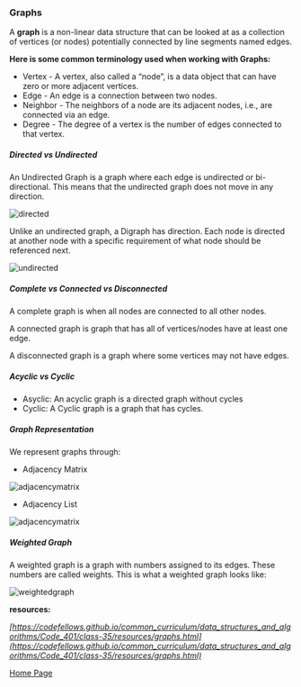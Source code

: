 
### **Graphs**
A **graph** is a non-linear data structure that can be looked at as a collection of vertices (or nodes) potentially connected by line segments named edges.

**Here is some common terminology used when working with Graphs:**
+ Vertex - A vertex, also called a “node”, is a data object that can have zero or more adjacent vertices.
+ Edge - An edge is a connection between two nodes.
+ Neighbor - The neighbors of a node are its adjacent nodes, i.e., are connected via an edge.
+ Degree - The degree of a vertex is the number of edges connected to that vertex.


##### **Directed vs Undirected**
An Undirected Graph is a graph where each edge is undirected or bi-directional. This means that the undirected graph does not move in any direction.

![directed](https://codefellows.github.io/common_curriculum/data_structures_and_algorithms/Code_401/class-35/resources/assets/UndirectedGraph.PNG)

Unlike an undirected graph, a Digraph has direction. Each node is directed at another node with a specific requirement of what node should be referenced next.

![undirected](https://codefellows.github.io/common_curriculum/data_structures_and_algorithms/Code_401/class-35/resources/assets/DirectedGraph.PNG)


##### **Complete vs Connected vs Disconnected**
A complete graph is when all nodes are connected to all other nodes.

A connected graph is graph that has all of vertices/nodes have at least one edge.

A disconnected graph is a graph where some vertices may not have edges.


##### **Acyclic vs Cyclic**
+ Asyclic: An acyclic graph is a directed graph without cycles
+ Cyclic: A Cyclic graph is a graph that has cycles.


##### **Graph Representation**
We represent graphs through:
+ Adjacency Matrix

![adjacencymatrix](https://codefellows.github.io/common_curriculum/data_structures_and_algorithms/Code_401/class-35/resources/assets/AdjMatrix.PNG)

+ Adjacency List

![adjacencymatrix](https://codefellows.github.io/common_curriculum/data_structures_and_algorithms/Code_401/class-35/resources/assets/AdjList.PNG)

##### **Weighted Graph**
A weighted graph is a graph with numbers assigned to its edges. These numbers are called weights. This is what a weighted graph looks like:

![weightedgraph](https://codefellows.github.io/common_curriculum/data_structures_and_algorithms/Code_401/class-35/resources/assets/weightGraph.PNG)







**resources:** 

*[https://codefellows.github.io/common_curriculum/data_structures_and_algorithms/Code_401/class-35/resources/graphs.html](https://codefellows.github.io/common_curriculum/data_structures_and_algorithms/Code_401/class-35/resources/graphs.html)*


[Home Page](../README.md)
